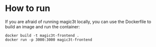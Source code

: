# How to run

If you are afraid of running magic3t locally, you can use the Dockerfile to build an image and run the container:

```shell
docker build -t magic3t-frontend .
docker run -p 3000:3000 magic3t-frontend
```